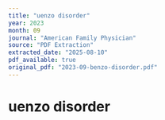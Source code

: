```yaml
---
title: "uenzo disorder"
year: 2023
month: 09
journal: "American Family Physician"
source: "PDF Extraction"
extracted_date: "2025-08-10"
pdf_available: true
original_pdf: "2023-09-benzo-disorder.pdf"
---
```


# uenzo disorder

